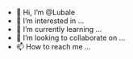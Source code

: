 - 👋 Hi, I’m @Lubale
- 👀 I’m interested in ...
- 🌱 I’m currently learning ...
- 💞️ I’m looking to collaborate on ...
- 📫 How to reach me ...

<!---
Lubale/Lubale is a ✨ special ✨ repository because its `README.md` (this file) appears on your GitHub profile.
You can click the Preview link to take a look at your changes.
--->
